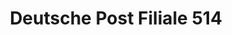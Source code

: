 ---
title: "Deutsche Post Filiale 514"
url: /muenchen/deutsche-post-filiale-514/
shop: Zeitungen
---